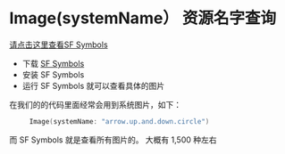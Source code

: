 # Image(systemName） 资源名字查询

[请点击这里查看SF Symbols](https://developer.apple.com/design/human-interface-guidelines/sf-symbols/overview/)


 * 下载 [SF Symbols](https://developer.apple.com/design/downloads/SF-Symbols.dmg)
 * 安装 SF Symbols 
 * 运行 SF Symbols 就可以查看具体的图片


 在我们的的代码里面经常会用到系统图片，如下：
 ``` swift 
      Image(systemName: "arrow.up.and.down.circle") 
 ```
而 SF Symbols 就是查看所有图片的。 大概有 1,500 种左右 
